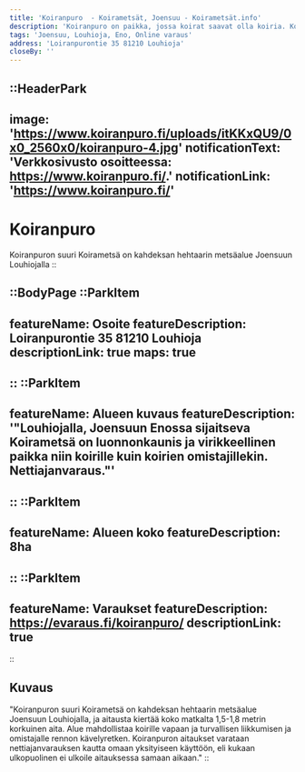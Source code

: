 ```yaml
---
title: 'Koiranpuro  - Koirametsät, Joensuu - Koirametsät.info'
description: 'Koiranpuro on paikka, jossa koirat saavat olla koiria. Koiranpuron alue sijaitsee Joensuun Enossa ja muodostuu valtavasta metsäaitauksesta.'
tags: 'Joensuu, Louhioja, Eno, Online varaus'
address: 'Loiranpurontie 35 81210 Louhioja'
closeBy: ''
---
```


::HeaderPark
---
image: 'https://www.koiranpuro.fi/uploads/itKKxQU9/0x0_2560x0/koiranpuro-4.jpg'
notificationText: 'Verkkosivusto osoitteessa: https://www.koiranpuro.fi/.'
notificationLink: 'https://www.koiranpuro.fi/'
---
# Koiranpuro
Koiranpuron suuri Koirametsä on kahdeksan hehtaarin metsäalue Joensuun Louhiojalla
::

::BodyPage
::ParkItem
---
featureName: Osoite
featureDescription: Loiranpurontie 35 81210 Louhioja
descriptionLink: true
maps: true
---
::
::ParkItem
---
featureName: Alueen kuvaus
featureDescription: '"Louhiojalla, Joensuun Enossa sijaitseva Koirametsä on luonnonkaunis ja virikkeellinen paikka niin koirille kuin koirien omistajillekin. 
Nettiajanvaraus."'
---
::
::ParkItem
---
featureName: Alueen koko
featureDescription: 8ha
---
::
::ParkItem
---
featureName: Varaukset
featureDescription: https://evaraus.fi/koiranpuro/
descriptionLink: true
---
::
## Kuvaus
"Koiranpuron suuri Koirametsä on kahdeksan hehtaarin metsäalue Joensuun Louhiojalla, ja aitausta kiertää koko matkalta 1,5-1,8 metrin korkuinen aita. Alue mahdollistaa koirille vapaan ja turvallisen liikkumisen ja omistajalle rennon kävelyretken. Koiranpuron aitaukset varataan nettiajanvarauksen kautta omaan yksityiseen käyttöön, eli kukaan ulkopuolinen ei ulkoile aitauksessa samaan aikaan."
::